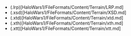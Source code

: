 
* (.lrp)[HaloWars1/FileFormats/Content/Terrain/LRP.md]
* (.xsd)[HaloWars1/FileFormats/Content/Terrain/XSD.md]
* (.xtd)[HaloWars1/FileFormats/Content/Terrain/xtd.md]
* (.xth)[HaloWars1/FileFormats/Content/Terrain/xth.md]
* (.xtt)[HaloWars1/FileFormats/Content/Terrain/xtt.md]

